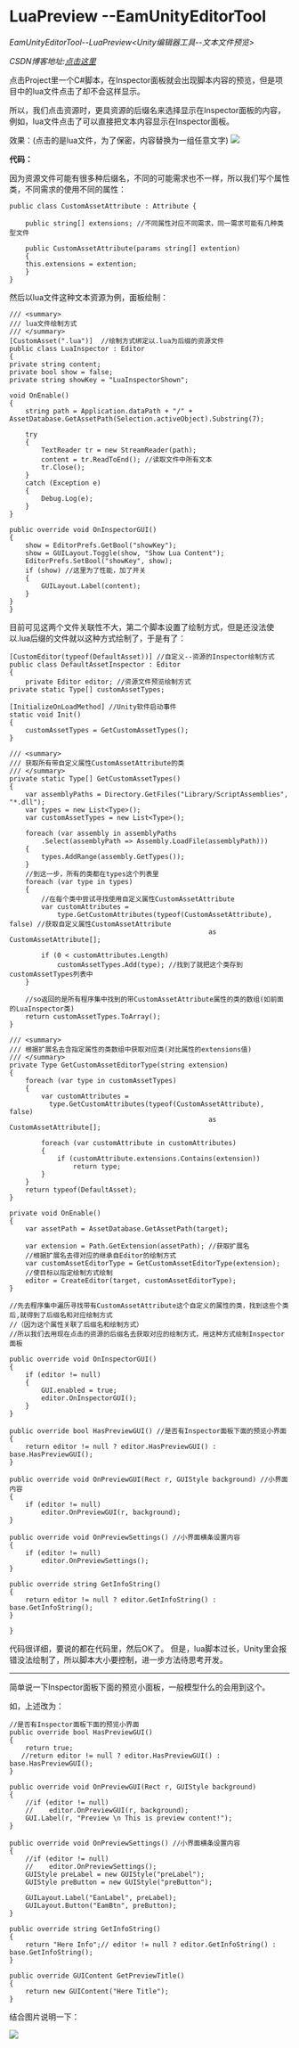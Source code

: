 # LuaPreview  --EamUnityEditorTool
*EamUnityEditorTool--LuaPreview&lt;Unity编辑器工具--文本文件预览>*

*CSDN博客地址:[点击这里](https://blog.csdn.net/qq_33337811/article/details/77099001)*

点击Project里一个C#脚本，在Inspector面板就会出现脚本内容的预览，但是项目中的lua文件点击了却不会这样显示。

所以，我们点击资源时，更具资源的后缀名来选择显示在Inspector面板的内容，例如，lua文件点击了可以直接把文本内容显示在Inspector面板。

效果：(点击的是lua文件，为了保密，内容替换为一组任意文字)
![](https://i.imgur.com/5bkutB5.png)

**代码：**

因为资源文件可能有很多种后缀名，不同的可能需求也不一样，所以我们写个属性类，不同需求的使用不同的属性：

    public class CustomAssetAttribute : Attribute {
    
	    public string[] extensions; //不同属性对应不同需求，同一需求可能有几种类型文件
	    
	    public CustomAssetAttribute(params string[] extention)
	    {
	    this.extensions = extention;
	    }
    }

然后以lua文件这种文本资源为例，面板绘制：

    /// <summary>
	/// lua文件绘制方式
	/// </summary>
	[CustomAsset(".lua")]  //绘制方式绑定以.lua为后缀的资源文件
	public class LuaInspector : Editor
	{
    private string content;
    private bool show = false;
    private string showKey = "LuaInspectorShown";

    void OnEnable()
    {
        string path = Application.dataPath + "/" + AssetDatabase.GetAssetPath(Selection.activeObject).Substring(7);

        try
        {
            TextReader tr = new StreamReader(path);
            content = tr.ReadToEnd(); //读取文件中所有文本
            tr.Close();
        }
        catch (Exception e)
        {
            Debug.Log(e);
        }
    }

    public override void OnInspectorGUI()
    {
        show = EditorPrefs.GetBool("showKey");
        show = GUILayout.Toggle(show, "Show Lua Content");
        EditorPrefs.SetBool("showKey", show);
        if (show) //这里为了性能，加了开关
        {
            GUILayout.Label(content);
        }
    }
	}

目前可见这两个文件关联性不大，第二个脚本设置了绘制方式，但是还没法使以.lua后缀的文件就以这种方式绘制了，于是有了：

    [CustomEditor(typeof(DefaultAsset))] //自定义--资源的Inspector绘制方式
	public class DefaultAssetInspector : Editor
	{
	    private Editor editor; //资源文件预览绘制方式
    private static Type[] customAssetTypes;

    [InitializeOnLoadMethod] //Unity软件启动事件
    static void Init()
    {
        customAssetTypes = GetCustomAssetTypes();
    }

    /// <summary>
    /// 获取所有带自定义属性CustomAssetAttribute的类
    /// </summary>
    private static Type[] GetCustomAssetTypes()
    {
        var assemblyPaths = Directory.GetFiles("Library/ScriptAssemblies", "*.dll");
        var types = new List<Type>();
        var customAssetTypes = new List<Type>();

        foreach (var assembly in assemblyPaths
            .Select(assemblyPath => Assembly.LoadFile(assemblyPath)))
        {
            types.AddRange(assembly.GetTypes());
        }
        //到这一步，所有的类都在types这个列表里
        foreach (var type in types)
        {
            //在每个类中尝试寻找使用自定义属性CustomAssetAttribute
            var customAttributes =
                type.GetCustomAttributes(typeof(CustomAssetAttribute), false) //获取自定义属性CustomAssetAttribute
                                                      as CustomAssetAttribute[];

            if (0 < customAttributes.Length)
                customAssetTypes.Add(type); //找到了就把这个类存到customAssetTypes列表中
        }

        //so返回的是所有程序集中找到的带CustomAssetAttribute属性的类的数组(如前面的LuaInspector类)
        return customAssetTypes.ToArray();
    }

    /// <summary>
    /// 根据扩展名去含指定属性的类数组中获取对应类(对比属性的extensions值)
    /// </summary>
    private Type GetCustomAssetEditorType(string extension)
    {
        foreach (var type in customAssetTypes)
        {
            var customAttributes =
              type.GetCustomAttributes(typeof(CustomAssetAttribute), false)
                                                      as CustomAssetAttribute[];

            foreach (var customAttribute in customAttributes)
            {
                if (customAttribute.extensions.Contains(extension))
                    return type;
            }
        }
        return typeof(DefaultAsset);
    }

    private void OnEnable()
    {
        var assetPath = AssetDatabase.GetAssetPath(target);

        var extension = Path.GetExtension(assetPath); //获取扩展名
        //根据扩展名去得对应的继承自Editor的绘制方式
        var customAssetEditorType = GetCustomAssetEditorType(extension);
        //使目标以指定绘制方式绘制
        editor = CreateEditor(target, customAssetEditorType);
    }

    //先去程序集中遍历寻找带有CustomAssetAttribute这个自定义的属性的类，找到这些个类后,就得到了后缀名和对应绘制方式
    //（因为这个属性关联了后缀名和绘制方式）
    //所以我们去用现在点击的资源的后缀名去获取对应的绘制方式，用这种方式绘制Inspector面板

    public override void OnInspectorGUI()
    {
        if (editor != null)
        {
            GUI.enabled = true;
            editor.OnInspectorGUI();
        }
    }

    public override bool HasPreviewGUI() //是否有Inspector面板下面的预览小界面
    {
        return editor != null ? editor.HasPreviewGUI() : base.HasPreviewGUI();
    }

    public override void OnPreviewGUI(Rect r, GUIStyle background) //小界面内容
    {
        if (editor != null)
            editor.OnPreviewGUI(r, background);
    }

    public override void OnPreviewSettings() //小界面横条设置内容
    {
        if (editor != null)
            editor.OnPreviewSettings();
    }

    public override string GetInfoString() 
    {
        return editor != null ? editor.GetInfoString() : base.GetInfoString();
    }

	}


代码很详细，要说的都在代码里，然后OK了。
但是，lua脚本过长，Unity里会报错没法绘制了，所以脚本大小要控制，进一步方法待思考开发。



----------------------------------------------------------------------------------------------------------------------------------------------------------------------------------------------------

简单说一下Inspector面板下面的预览小面板，一般模型什么的会用到这个。

如，上述改为：

 	//是否有Inspector面板下面的预览小界面
    public override bool HasPreviewGUI()
    {
        return true;
       //return editor != null ? editor.HasPreviewGUI() : base.HasPreviewGUI();
    }

    public override void OnPreviewGUI(Rect r, GUIStyle background)
    {
        //if (editor != null)
        //    editor.OnPreviewGUI(r, background);
        GUI.Label(r, "Preview \n This is preview content!");
    }

    public override void OnPreviewSettings() //小界面横条设置内容
    {
        //if (editor != null)
        //    editor.OnPreviewSettings();
        GUIStyle preLabel = new GUIStyle("preLabel");
        GUIStyle preButton = new GUIStyle("preButton");

        GUILayout.Label("EanLabel", preLabel);
        GUILayout.Button("EamBtn", preButton);
    }

    public override string GetInfoString()
    {
        return "Here Info";// editor != null ? editor.GetInfoString() : base.GetInfoString();
    }

    public override GUIContent GetPreviewTitle()
    {
        return new GUIContent("Here Title");
    }



结合图片说明一下：

![](https://i.imgur.com/gBI6lST.png)